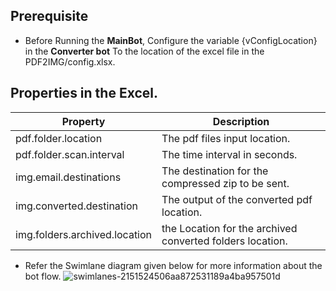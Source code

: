 ## Prerequisite

* Before Running the **MainBot**, Configure the variable {vConfigLocation} in the **Converter bot** To the location of the excel file in the PDF2IMG/config.xlsx.

## Properties in the Excel.
| Property                          | Description                                               |
| --------------------------------- | --------------------------------------------------------- |
| pdf.folder.location               | The pdf files input location.                             |
| pdf.folder.scan.interval          | The time interval in seconds.                             |
| img.email.destinations	          | The destination for the compressed zip to be sent.        |
| img.converted.destination	        | The output of the converted pdf location.                 |
| img.folders.archived.location	    | the Location for the archived converted folders location. |


* Refer the Swimlane diagram given below for more information about the bot flow. 
![swimlanes-2151524506aa872531189a4ba957501d](https://user-images.githubusercontent.com/108778720/212633207-09f35977-5726-4654-ad57-28420463692a.png)


